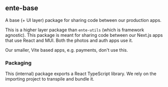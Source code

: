 ## ente-base

A base (+ UI layer) package for sharing code between our production apps.

This is a higher layer package than `ente-utils` (which is framework agnostic).
This package is meant for sharing code between our Next.js apps that use React
and MUI. Both the photos and auth apps use it.

Our smaller, Vite based apps, e.g. payments, don't use this.

### Packaging

This (internal) package exports a React TypeScript library. We rely on the
importing project to transpile and bundle it.
